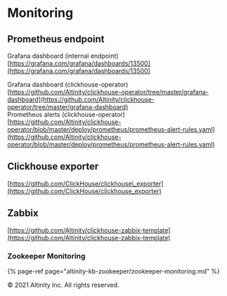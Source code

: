 # Monitoring

## Prometheus endpoint <a id="Monitoring-Prometheusendpoint"></a>

Grafana dashboard \(internal endpoint\) [https://grafana.com/grafana/dashboards/13500](https://grafana.com/grafana/dashboards/13500)

Grafana dashboard \(clickhouse-operator\) [https://github.com/Altinity/clickhouse-operator/tree/master/grafana-dashboard](https://github.com/Altinity/clickhouse-operator/tree/master/grafana-dashboard)  
Prometheus alerts \(clickhouse-operator\) [https://github.com/Altinity/clickhouse-operator/blob/master/deploy/prometheus/prometheus-alert-rules.yaml](https://github.com/Altinity/clickhouse-operator/blob/master/deploy/prometheus/prometheus-alert-rules.yaml)

## Clickhouse exporter <a id="Monitoring-Clickhouseexporter"></a>

[https://github.com/ClickHouse/clickhouse\_exporter](https://github.com/ClickHouse/clickhouse_exporter)

## Zabbix <a id="Monitoring-Zabbix"></a>

[https://github.com/Altinity/clickhouse-zabbix-template](https://github.com/Altinity/clickhouse-zabbix-template)

### Zookeeper Monitoring

{% page-ref page="altinity-kb-zookeeper/zookeeper-monitoring.md" %}

© 2021 Altinity Inc. All rights reserved.
